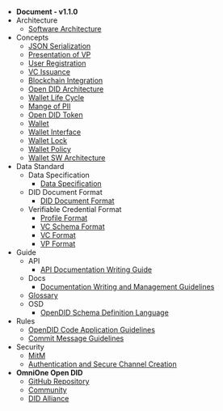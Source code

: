 - **Document - v1.1.0**
- Architecture
    - [Software Architecture](/V1.1.0/docs/architecture/Software%20Architecture.md)
- Concepts
    - [JSON Serialization](/V1.1.0/docs/concepts/JSON_serialization.md)
    - [Presentation of VP](/V1.1.0/docs/concepts/Presentation%20of%20VP.md)
    - [User Registration](/V1.1.0/docs/concepts/User%20Registration.md)
    - [VC Issuance](/V1.1.0/docs/concepts/VC%20Issuance.md)
    - [Blockchain Integration](/V1.1.0/docs/concepts/blockchain_access.md)
    - [Open DID Architecture](/V1.1.0/docs/concepts/components.md)
    - [Wallet Life Cycle](/V1.1.0/docs/concepts/life_cycle.md)
    - [Mange of PII](/V1.1.0/docs/concepts/manage_pii.md)
    - [Open DID Token](/V1.1.0/docs/concepts/token.md)
    - [Wallet](/V1.1.0/docs/concepts/wallet.md)
    - [Wallet Interface](/V1.1.0/docs/concepts/wallet_interface.md)
    - [Wallet Lock](/V1.1.0/docs/concepts/wallet_lock_policy.md)
    - [Wallet Policy](/V1.1.0/docs/concepts/wallet_policy.md)
    - [Wallet SW Architecture](/V1.1.0/docs/concepts/wallet_sw_architecture.md)
- Data Standard
    - Data Specification
      - [Data Specification](/V1.1.0/docs/data%20standard/data%20specification/Data%20Specification.md)
    - DID Document Format
      - [DID Document Format](/V1.1.0/docs/data%20standard/did%20document%20format/DID%20Document%20format.md)
    - Verifiable Credential Format
      - [Profile Format](/V1.1.0/docs/data%20standard/verifiable%20credential%20format/Profile%20format.md)
      - [VC Schema Format](/V1.1.0/docs/data%20standard/verifiable%20credential%20format/VC%20Schema%20format.md)
      - [VC Format](/V1.1.0/docs/data%20standard/verifiable%20credential%20format/VC%20format.md)
      - [VP Format](/V1.1.0/docs/data%20standard/verifiable%20credential%20format/VP%20format.md)
- Guide
    - API
      - [API Documentation Writing Guide](/V1.1.0/docs/guide/api/API%20Documentation%20Writing%20Guide.md)
    - Docs
      - [Documentation Writing and Management Guidelines](/V1.1.0/docs/guide/docs/write_document_guide.md)
    - [Glossary](/V1.1.0/docs/guide/glossary.md)
    - OSD
      - [OpenDID Schema Definition Language](/V1.1.0/docs/guide/osd/OpenDID%20Schema%20Definition%20Language.md)
- Rules
    - [OpenDID Code Application Guidelines](/V1.1.0/docs/rules/coding_style.md)
    - [Commit Message Guidelines](/V1.1.0/docs/rules/git_code_commit_rule.md)
- Security
    - [MitM](/V1.1.0/docs/security/MitM.md)
    - [Authentication and Secure Channel Creation](/V1.1.0/docs/security/authentication.md)
- **OmniOne Open DID**
  - [GitHub Repository](javascript:window.open('https://github.com/OmniOneID'))
  - [Community](javascript:window.open('https://opendid.omnione.net/community'))
  - [DID Alliance](javascript:window.open('https://www.didalliance.org'))
